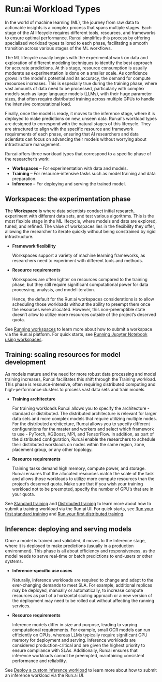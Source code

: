 # Run:ai Workload Types

In the world of machine learning (ML), the journey from raw data to actionable insights is a complex process that spans multiple stages. Each stage of the AI lifecycle requires different tools, resources, and frameworks to ensure optimal performance. Run:ai simplifies this process by offering specialized workload types tailored to each phase, facilitating a smooth transition across various stages of the ML workflows. 

The ML lifecycle usually begins with the experimental work on data and exploration of different modeling techniques to identify the best approach for accurate predictions. At this stage, resource consumption is usually moderate as experimentation is done on a smaller scale. As confidence grows in the model's potential and its accuracy, the demand for compute resources increases. This is especially true during the training phase, where vast amounts of data need to be processed, particularly with complex models such as large language models (LLMs), with their huge parameter sizes, that often require distributed training across multiple GPUs to handle the intensive computational load. 

Finally, once the model is ready, it moves to the inference stage, where it is deployed to make predictions on new, unseen data. Run:ai's workload types are designed to correspond with the natural stages of this lifecycle. They are structured to align with the specific resource and framework requirements of each phase, ensuring that AI researchers and data scientists can focus on advancing their models without worrying about infrastructure management.

Run:ai offers three workload types that correspond to a specific phase of the researcher’s work:

* __Workspaces__ – For experimentation with data and models.
* __Training__ – For resource-intensive tasks such as model training and data preparation.
* __Inference__ – For deploying and serving the trained model.

## Workspaces: the experimentation phase

The __Workspace__ is where data scientists conduct initial research, experiment with different data sets, and test various algorithms. This is the most flexible stage in the ML lifecycle, where models and data are explored, tuned, and refined. The value of workspaces lies in the flexibility they offer, allowing the researcher to iterate quickly without being constrained by rigid infrastructure.  

* __Framework flexibility__
    
    Workspaces support a variety of machine learning frameworks, as researchers need to experiment with different tools and methods. 

* __Resource requirements__

    Workspaces are often lighter on resources compared to the training phase, but they still require significant computational power for data processing, analysis, and model iteration. 

    Hence, the default for the Run:ai workspaces considerations is to allow scheduling those workloads without the ability to preempt them once the resources were allocated. However, this non-preemptible state doesn’t allow to utilize more resources outside of the project’s deserved quota. 

See [Running workspaces](../experiment-using-workspaces/workspace-v2.md) to learn more about how to submit a workspace via the Run:ai platform. For quick starts, see [Running Jupyter Notebook using workspaces](../experiment-using-workspaces/quickstart-jupyter.md).

## Training: scaling resources for model development

As models mature and the need for more robust data processing and model training increases, Run:ai facilitates this shift through the Training workload. This phase is resource-intensive, often requiring distributed computing and high-performance clusters to process vast data sets and train models.

* __Training architecture__
    
    For training workloads Run:ai allows you to specify the architecture - standard or distributed. The distributed architecture is relevant for larger data sets and more complex models that require utilizing multiple nodes. For the distributed architecture, Run:ai allows you to specify different configurations for the master and workers and select which framework to use -  PyTorch, XGBoost, MPI, and TensorFlow. In addition, as part of the distributed configuration, Run:ai enable the researchers to schedule their distributed workloads on nodes within the same region, zone, placement group, or any other topology.

* __Resource requirements__

    Training tasks demand high memory, compute power, and storage. Run:ai ensures that the allocated resources match the scale of the task and allows those workloads to utilize more compute resources than the project’s deserved quota. Make sure that if you wish your training workload not to be preempted, specify the number of GPU’s that are in your quota.  

See [Standard training](../train-models-using-training/standard-training/trainings-v2.md) and [Distributed training](../train-models-using-training/distributed-training/distributed-training.md) to learn more about how to submit a training workload via the Run:ai UI. For quick starts, see [Run your first standard training](../train-models-using-training/standard-training/quickstart-standard-training.md) and [Run your first distributed training](../train-models-using-training/distributed-training/quickstart-distributed-training.md). 

## Inference: deploying and serving models

Once a model is trained and validated, it moves to the Inference stage, where it is deployed to make predictions (usually in a production environment). This phase is all about efficiency and responsiveness, as the model needs to serve real-time or batch predictions to end-users or other systems.

* __Inference-specific use cases__

    Naturally, inference workloads are required to change and adapt to the ever-changing demands to meet SLA. For example, additional replicas may be deployed, manually or automatically, to increase compute resources as part of a horizontal scaling approach or a new version of the deployment may need to be rolled out without affecting the running services.

* __Resource requirements__

    Inference models differ in size and purpose, leading to varying computational requirements. For example, small OCR models can run efficiently on CPUs, whereas LLMs typically require significant GPU memory for deployment and serving. Inference workloads are considered production-critical and are given the highest priority to ensure compliance with SLAs. Additionally, Run:ai ensures that inference workloads cannot be preempted, maintaining consistent performance and reliability.

See [Deploy a custom inference workload](../deploy-models-using-inference/README.md) to learn more about how to submit an inference workload via the Run:ai UI. 

